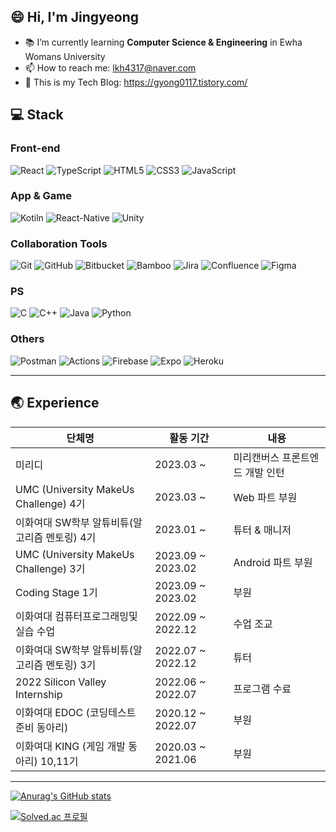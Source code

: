 <!-- ![header](https://capsule-render.vercel.app/api?type=waving&color=timeGradient&height=200&section=header)   -->

## 😄 Hi, I'm Jingyeong

-   📚 I’m currently learning **Computer Science & Engineering** in Ewha Womans University
-   📫 How to reach me: lkh4317@naver.com
-   :memo: This is my Tech Blog: https://gyong0117.tistory.com/
<!--
-   🔭 I’m currently working on ...
-   👯 I’m looking to collaborate on ...
-   🤔 I’m looking for help with ...
-   💬 Ask me about ...
-   📫 How to reach me: ...
-   😄 Pronouns: ...
-   ⚡ Fun fact: ...
    -->

## 💻 Stack

### Front-end

![React](https://img.shields.io/badge/React-%2320232a.svg?style=flat-square&logo=React&logoColor=%2361DAFB)
![TypeScript](https://img.shields.io/badge/TypeScript-%23007ACC.svg?style=flat-square&logo=TypeScript&logoColor=white)
![HTML5](https://img.shields.io/badge/HTML5-%23E34F26.svg?style=flat-square&logo=HTML5&logoColor=white)
![CSS3](https://img.shields.io/badge/CSS3-%231572B6.svg?style=flat-square&logo=CSS3&logoColor=white)
![JavaScript](https://img.shields.io/badge/JavaScript-%23323330.svg?style=flat-square&logo=JavaScript&logoColor=%23F7DF1E)

### App & Game

![Kotiln](https://img.shields.io/badge/Kotlin-0095D5?&style=for-the-badge&logo=kotlin&logoColor=white)
![React-Native](https://img.shields.io/badge/React_Native-20232A?style=for-the-badge&logo=react&logoColor=61DAFB)
![Unity](https://img.shields.io/badge/Unity-100000?style=for-the-badge&logo=unity&logoColor=white)

### Collaboration Tools

![Git](https://img.shields.io/badge/Git-%23F05033.svg?style=flat-square&logo=Git&logoColor=white)
![GitHub](https://img.shields.io/badge/GitHub-%23121011.svg?style=flat-square&logo=GitHub&logoColor=white)
![Bitbucket](https://img.shields.io/badge/Bitbucket-0052CC?style=flat-square&logo=Bitbucket&logoColor=white)
![Bamboo](https://img.shields.io/badge/Bamboo-0052CC?style=flat-square&logo=Bamboo&logoColor=white)
![Jira](https://img.shields.io/badge/Jira-0052CC?style=flat-square&logo=Jira&logoColor=white)
![Confluence](https://img.shields.io/badge/Confluence-172B4D?style=flat-square&logo=Confluence&logoColor=white)
![Figma](https://img.shields.io/badge/Figma-%23F24E1E.svg?style=flat-square&logo=Figma&logoColor=white)

### PS

![C](https://img.shields.io/badge/C-%2300599C.svg?style=flat-square&logo=C&logoColor=white)
![C++](https://img.shields.io/badge/C++-%2300599C.svg?style=flat-square&logo=c%2B%2B&logoColor=white)
![Java](https://img.shields.io/badge/Java-3776AB?style=flat-square&logo=mysql&logoColor=white)
![Python](https://img.shields.io/badge/Python-3776AB.svg?style=flat-square&logo=Python&logoColor=white)

### Others

![Postman](https://img.shields.io/badge/Postman-FF6C37?style=flat-square&logo=Postman&logoColor=white)
![Actions](https://img.shields.io/badge/Github%20Actions-2088FF?style=flat-square&logo=Github%20Actions&logoColor=white)
![Firebase](https://img.shields.io/badge/Firebase-FFCA28?style=flat-square&logo=firebase&logoColor=black)
![Expo](https://img.shields.io/badge/Expo-000000?style=flat-square&logo=Expo&logoColor=white)
![Heroku](https://img.shields.io/badge/Heroku-430098?style=for-the-badge&logo=heroku&logoColor=white)

---

## 🌏 Experience

| 단체명                                        | 활동 기간         | 내용                            |
| --------------------------------------------- | ----------------- | ------------------------------- |
| 미리디                                        | 2023.03 ~         | 미리캔버스 프론트엔드 개발 인턴 |
| UMC (University MakeUs Challenge) 4기         | 2023.03 ~         | Web 파트 부원                   |
| 이화여대 SW학부 알튜비튜(알고리즘 멘토링) 4기 | 2023.01 ~         | 튜터 & 매니저                   |
| UMC (University MakeUs Challenge) 3기         | 2023.09 ~ 2023.02 | Android 파트 부원               |
| Coding Stage 1기                              | 2023.09 ~ 2023.02 | 부원                            |
| 이화여대 컴퓨터프로그래밍및실습 수업          | 2022.09 ~ 2022.12 | 수업 조교                       |
| 이화여대 SW학부 알튜비튜(알고리즘 멘토링) 3기 | 2022.07 ~ 2022.12 | 튜터                            |
| 2022 Silicon Valley Internship                | 2022.06 ~ 2022.07 | 프로그램 수료                   |
| 이화여대 EDOC (코딩테스트 준비 동아리)        | 2020.12 ~ 2022.07 | 부원                            |
| 이화여대 KING (게임 개발 동아리) 10,11기      | 2020.03 ~ 2021.06 | 부원                            |

---

[![Anurag's GitHub stats](https://github-readme-stats.vercel.app/api?username=dooli1971039&theme=cobalt&show_icons=true)](https://github.com/dooli1971039/github-readme-stats)

[![Solved.ac 프로필](http://mazassumnida.wtf/api/v2/generate_badge?boj=lkh4317)](https://solved.ac/lkh4317)
